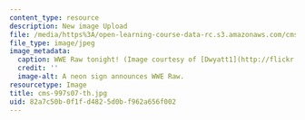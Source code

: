 ```yaml
---
content_type: resource
description: New image Upload
file: /media/https%3A/open-learning-course-data-rc.s3.amazonaws.com/cms-997-topics-in-comparative-media-american-pro-wrestling-spring-2007/82a7c50b0f1fd4825d0bf962a656f002_cms-997s07-th.jpg
file_type: image/jpeg
image_metadata:
  caption: WWE Raw tonight! (Image courtesy of [Dwyatt1](http://flickr.com/photos/fightline/).)
  credit: ''
  image-alt: A neon sign announces WWE Raw.
resourcetype: Image
title: cms-997s07-th.jpg
uid: 82a7c50b-0f1f-d482-5d0b-f962a656f002
---
```

